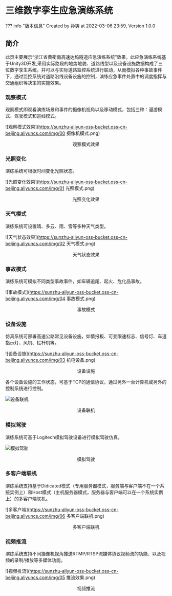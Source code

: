 # 三维数字孪生应急演练系统
??? info "版本信息"
	Created by 孙铸 at 2022-03-06 23:59, Version 1.0.0  

## 简介
此页主要展示“浙江省黄衢南高速达坞隧道应急演练系统”效果。此应急演练系统基于Unity3D开发,采用实际路段的地势地貌、道路线型以及设备设施数据构成了三位数字孪生系统。并可以与实际道路监控系统进行联动，从而模拟各种事故事件下，通过监控系统对道路沿线设备设施的控制，演练应急事件处置中的调度指挥与交通组织等决策的实施效果。
### 观察模式
观察模式即观看演练场景和事件的摄像机视角以及移动模式，包括三种：漫游模式、驾驶模式和巡线模式。  

![观察模式效果](https://sunzhu-aliyun-oss-bucket.oss-cn-beijing.aliyuncs.com/img/00 摄像机模式.png)
<center>观察模式效果</center>

### 光照变化
演练系统可根据时间变化光照状态。  

![光照变化效果](https://sunzhu-aliyun-oss-bucket.oss-cn-beijing.aliyuncs.com/img/01 光照模式.png)
<center>光照变化效果</center>

### 天气模式
演练系统可设置晴、多云、雨、雪等多种天气类型。  

![天气状态效果](https://sunzhu-aliyun-oss-bucket.oss-cn-beijing.aliyuncs.com/img/02 天气模式.png)
<center>天气状态效果</center>

### 事故模式
演练系统可模拟不同类型事故事件，如车辆追尾、起火、危化品事故。  

![事故模式](https://sunzhu-aliyun-oss-bucket.oss-cn-beijing.aliyuncs.com/img/04 事故模式.png)
<center>事故模式</center>

### 设备设施
仿真系统可部署高速公路常见设备设施，如情报板、可变限速标志、信号灯、车道指示灯、风机、栏杆机等。  

![设备设施](https://sunzhu-aliyun-oss-bucket.oss-cn-beijing.aliyuncs.com/img/03 机电设备.png) 
<center>设备设施</center> 

各个设备设施的工作状态，可基于TCP的通信协议，通过另外一台计算机或另外的控制系统进行控制。   

![设备联机](https://sunzhu-aliyun-oss-bucket.oss-cn-beijing.aliyuncs.com/img/FreewayEquipments.png)
<center>设备联机</center> 

### 模拟驾驶
演练系统可基于Logitech模拟驾驶设备进行模拟驾驶仿真。  

![模拟驾驶](https://sunzhu-aliyun-oss-bucket.oss-cn-beijing.aliyuncs.com/img/CarDriveSimulation_2.png)
<center>模拟驾驶</center> 

### 多客户端联机
演练系统支持基于Didicated模式（专用服务器模式，服务端与客户端不在一个系统实例上）和Host模式（主机服务器模式，服务器与客户端可以在一个系统实例上）的多客户端联机。  

![多客户端](https://sunzhu-aliyun-oss-bucket.oss-cn-beijing.aliyuncs.com/img/06 多客户端联机.png)
<center>多客户端联机</center>

### 视频推流
演练系统支持不同摄像机视角推送RTMP/RTSP流媒体协议视频流的功能、以及视频的录制/播放等多媒体功能。  

![视频推流](https://sunzhu-aliyun-oss-bucket.oss-cn-beijing.aliyuncs.com/img/05 推流效果.png)  
<center>视频推流</center>
